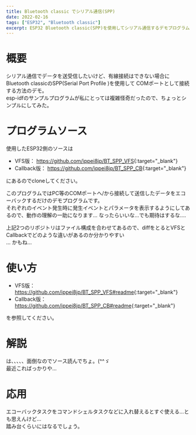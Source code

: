 ```yaml
---
title: Bluetooth classic でシリアル通信(SPP)
date: 2022-02-16
tags: ["ESP32", "Bluetooth classic"]
excerpt: ESP32 Bluetooth classic(SPP)を使用してシリアル通信するデモプログラム
---
```

# 概要

シリアル通信でデータを送受信したいけど、有線接続はできない場合にBluetooth classicのSPP(Serial Port Profile )を使用して
COMポートとして接続する方法のデモ。  
esp-idfのサンプルプログラムが私にとっては複雑怪奇だったので、ちょっとシンプルにしてみた。


# プログラムソース
使用したESP32側のソースは  
- VFS版： <https://github.com/ippei8jp/BT_SPP_VFS>{:target="_blank"}   
- Callback版： <https://github.com/ippei8jp/BT_SPP_CB>{:target="_blank"}   

にあるのでcloneしてください。  

このプログラムではPC等のCOMポートへ/から接続して送信したデータをエコーバックするだけのデモプログラムです。  
それぞれのイベント発生時に発生イベントとパラメータを表示するようにしてあるので、動作の理解の一助になります...
なったらいいな...でも期待はするな....  

上記2つのリポジトリはファイル構成を合わせてあるので、diffをとるとVFSとCallbackでどのような違いがあるのか分かりやすい  
... かもね...   

# 使い方
- VFS版： <https://github.com/ippei8jp/BT_SPP_VFS#readme>{:target="_blank"} 
- Callback版： <https://github.com/ippei8jp/BT_SPP_CB#readme>{:target="_blank"}   

を参照してください。  


# 解説
は、、、、、面倒なのでソース読んでちょ。(^^ゞ   
最近こればっかりや...  

# 応用
エコーバックタスクをコマンドシェルタスクなどに入れ替えるとすぐ使える...とも思えんけど...  
踏み台くらいにはなるでしょう。  


